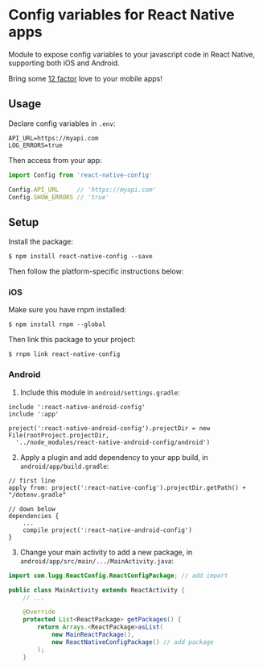 # Config variables for React Native apps

Module to expose config variables to your javascript code in React Native, supporting both iOS and Android.

Bring some [12 factor](http://12factor.net/config) love to your mobile apps!


## Usage

Declare config variables in `.env`:

```
API_URL=https://myapi.com
LOG_ERRORS=true
```

Then access from your app:

```js
import Config from 'react-native-config'

Config.API_URL     // 'https://myapi.com'
Config.SHOW_ERRORS // 'true'
```


## Setup

Install the package:

```
$ npm install react-native-config --save
```

Then follow the platform-specific instructions below:


### iOS

Make sure you have rnpm installed:

```
$ npm install rnpm --global
```

Then link this package to your project:

```
$ rnpm link react-native-config
```

### Android

1. Include this module in `android/settings.gradle`:
  
  ```
  include ':react-native-android-config'
  include ':app'

  project(':react-native-android-config').projectDir = new File(rootProject.projectDir,
    '../node_modules/react-native-android-config/android')
  ```
2. Apply a plugin and add dependency to your app build, in `android/app/build.gradle`:
  
  ```
  // first line
  apply from: project(':react-native-config').projectDir.getPath() + "/dotenv.gradle"

  // down below
  dependencies {
      ...
      compile project(':react-native-android-config')
  }
  ```
3. Change your main activity to add a new package, in `android/app/src/main/.../MainActivity.java`:
  
  ```java
  import com.lugg.ReactConfig.ReactConfigPackage; // add import

  public class MainActivity extends ReactActivity {
      // ...

      @Override
      protected List<ReactPackage> getPackages() {
          return Arrays.<ReactPackage>asList(
              new MainReactPackage(),
              new ReactNativeConfigPackage() // add package
          );
      }
  ```
